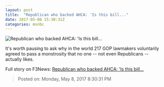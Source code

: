 ```yaml
---
layout: post
title:  "Republican who backed AHCA: 'Is this bill..."
date: 2017-05-08 15:30:31Z
categories: msnbc
---
```


![Republican who backed AHCA: 'Is this bill...](http://www.msnbc.com/sites/msnbc/files/styles/ratio--1_91-1--1200x630/public/ap111205030856.jpg?itok=tFQ8T26T)

It's worth pausing to ask why in the world 217 GOP lawmakers voluntarily agreed to pass a monstrosity that no one -- not even Republicans -- actually likes.


Full story on F3News: [Republican who backed AHCA: 'Is this bill...](http://www.f3nws.com/n/Y4tbeE)

> Posted on: Monday, May 8, 2017 8:30:31 PM
